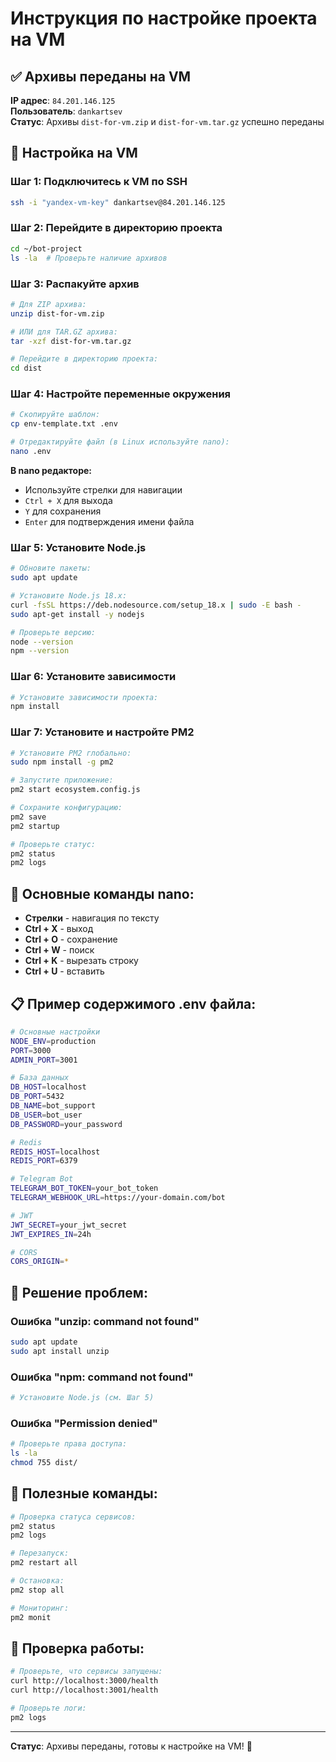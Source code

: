 # Инструкция по настройке проекта на VM

## ✅ Архивы переданы на VM

**IP адрес**: `84.201.146.125`  
**Пользователь**: `dankartsev`  
**Статус**: Архивы `dist-for-vm.zip` и `dist-for-vm.tar.gz` успешно переданы

## 🚀 Настройка на VM

### **Шаг 1: Подключитесь к VM по SSH**
```bash
ssh -i "yandex-vm-key" dankartsev@84.201.146.125
```

### **Шаг 2: Перейдите в директорию проекта**
```bash
cd ~/bot-project
ls -la  # Проверьте наличие архивов
```

### **Шаг 3: Распакуйте архив**
```bash
# Для ZIP архива:
unzip dist-for-vm.zip

# ИЛИ для TAR.GZ архива:
tar -xzf dist-for-vm.tar.gz

# Перейдите в директорию проекта:
cd dist
```

### **Шаг 4: Настройте переменные окружения**
```bash
# Скопируйте шаблон:
cp env-template.txt .env

# Отредактируйте файл (в Linux используйте nano):
nano .env
```

**В nano редакторе:**
- Используйте стрелки для навигации
- `Ctrl + X` для выхода
- `Y` для сохранения
- `Enter` для подтверждения имени файла

### **Шаг 5: Установите Node.js**
```bash
# Обновите пакеты:
sudo apt update

# Установите Node.js 18.x:
curl -fsSL https://deb.nodesource.com/setup_18.x | sudo -E bash -
sudo apt-get install -y nodejs

# Проверьте версию:
node --version
npm --version
```

### **Шаг 6: Установите зависимости**
```bash
# Установите зависимости проекта:
npm install
```

### **Шаг 7: Установите и настройте PM2**
```bash
# Установите PM2 глобально:
sudo npm install -g pm2

# Запустите приложение:
pm2 start ecosystem.config.js

# Сохраните конфигурацию:
pm2 save
pm2 startup

# Проверьте статус:
pm2 status
pm2 logs
```

## 🔧 Основные команды nano:

- **Стрелки** - навигация по тексту
- **Ctrl + X** - выход
- **Ctrl + O** - сохранение
- **Ctrl + W** - поиск
- **Ctrl + K** - вырезать строку
- **Ctrl + U** - вставить

## 📋 Пример содержимого .env файла:

```bash
# Основные настройки
NODE_ENV=production
PORT=3000
ADMIN_PORT=3001

# База данных
DB_HOST=localhost
DB_PORT=5432
DB_NAME=bot_support
DB_USER=bot_user
DB_PASSWORD=your_password

# Redis
REDIS_HOST=localhost
REDIS_PORT=6379

# Telegram Bot
TELEGRAM_BOT_TOKEN=your_bot_token
TELEGRAM_WEBHOOK_URL=https://your-domain.com/bot

# JWT
JWT_SECRET=your_jwt_secret
JWT_EXPIRES_IN=24h

# CORS
CORS_ORIGIN=*
```

## 🚨 Решение проблем:

### **Ошибка "unzip: command not found"**
```bash
sudo apt update
sudo apt install unzip
```

### **Ошибка "npm: command not found"**
```bash
# Установите Node.js (см. Шаг 5)
```

### **Ошибка "Permission denied"**
```bash
# Проверьте права доступа:
ls -la
chmod 755 dist/
```

## 🔗 Полезные команды:

```bash
# Проверка статуса сервисов:
pm2 status
pm2 logs

# Перезапуск:
pm2 restart all

# Остановка:
pm2 stop all

# Мониторинг:
pm2 monit
```

## 📱 Проверка работы:

```bash
# Проверьте, что сервисы запущены:
curl http://localhost:3000/health
curl http://localhost:3001/health

# Проверьте логи:
pm2 logs
```

---
**Статус**: Архивы переданы, готовы к настройке на VM! 🎯
